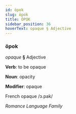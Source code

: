 ```yaml
---
id: öpok
slug: öpok
title: ÖPOK
sidebar_position: 36
hoverText: opaque § Adjective
---
```


### öpok

*opaque* **§** Adjective

**Verb**: to be opaque

**Noun**: opacity

**Modifier**: opaque

French opaque /ɔ.pak/

*Romance Language Family*